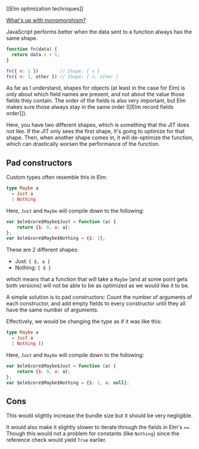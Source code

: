 [[Elm optimization techniques]]

[What's up with monomorphism?](https://mrale.ph/blog/2015/01/11/whats-up-with-monomorphism.html)

JavaScript performs better when the data sent to a function always has the same shape.

```js
function fn(data) {
  return data.n + 1;
}

fn({ n: 1 })        // Shape: { n }
fn({ n: 1, other }) // Shape: { n, other }
```

As far as I understand, shapes for objects (at least in the case for Elm) is only about which field names are present, and not about the value those fields they contain.
The order of the fields is also very important, but Elm makes sure those always stay in the same order ([[Elm record fields order]]).

Here, you have two different shapes, which is something that the JIT does not like.
If the JIT only sees the first shape, it's going to optimize for that shape.
Then, when another shape comes in, it will de-optimize the function, which can drastically worsen the performance of the function.

## Pad constructors

Custom types often resemble this in Elm:

```elm
type Maybe a
  = Just a
  | Nothing
```

Here, `Just` and `Maybe` will compile down to the following:

```js
var $elm$core$Maybe$Just = function (a) {
	return {$: 0, a: a};
};
var $elm$core$Maybe$Nothing = {$: 1};
```

These are 2 different shapes:
- Just: `{ $, a }`
- Nothing: `{ $ }`

which means that a function that will take a `Maybe` (and at some point gets both versions) will not be able to be as optimized as we would like it to be.

A simple solution is to pad constructors: Count the number of arguments of each constructor, and add empty fields to every constructor until they all have the same number of arguments.

Effectively, we would be changing the type as if it was like this:

```elm
type Maybe a
  = Just a
  | Nothing ()
```

Here, `Just` and `Maybe` will compile down to the following:

```js
var $elm$core$Maybe$Just = function (a) {
	return {$: 0, a: a};
};
var $elm$core$Maybe$Nothing = {$: 1, a: null};
```

## Cons

This would slightly increase the bundle size but it should be very negligible.

It would also make it slightly slower to iterate through the fields in Elm's `==`. Though this would not a problem for constants (like `Nothing`) since the reference check would yield `True` earlier.